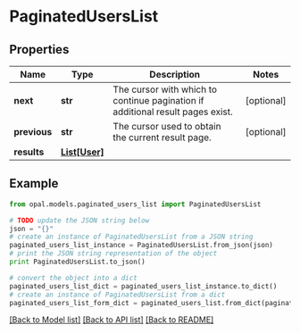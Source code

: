 # PaginatedUsersList


## Properties

Name | Type | Description | Notes
------------ | ------------- | ------------- | -------------
**next** | **str** | The cursor with which to continue pagination if additional result pages exist. | [optional] 
**previous** | **str** | The cursor used to obtain the current result page. | [optional] 
**results** | [**List[User]**](User.md) |  | 

## Example

```python
from opal.models.paginated_users_list import PaginatedUsersList

# TODO update the JSON string below
json = "{}"
# create an instance of PaginatedUsersList from a JSON string
paginated_users_list_instance = PaginatedUsersList.from_json(json)
# print the JSON string representation of the object
print PaginatedUsersList.to_json()

# convert the object into a dict
paginated_users_list_dict = paginated_users_list_instance.to_dict()
# create an instance of PaginatedUsersList from a dict
paginated_users_list_form_dict = paginated_users_list.from_dict(paginated_users_list_dict)
```
[[Back to Model list]](../README.md#documentation-for-models) [[Back to API list]](../README.md#documentation-for-api-endpoints) [[Back to README]](../README.md)


